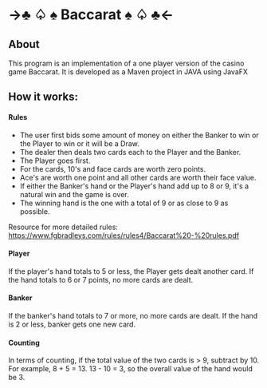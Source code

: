 #  ->♣ ♤ ♠ Baccarat ♠ ♤ ♣<-
## About
This program is an implementation of a one player version of the casino game Baccarat. 
It is developed as a Maven project in JAVA using JavaFX

## How it works:
#### Rules 
- The user first bids some amount of money on either the Banker to win or the Player to win or it will be a Draw.
- The dealer then deals two cards each to the Player and the Banker. 
- The Player goes first. 
- For the cards, 10's and face cards are worth zero points.
- Ace's are worth one point and all other cards are worth their face value.
- If either the Banker's hand or the Player's hand add up to 8 or 9, it's a natural win and the game is over. 
- The winning hand is the one with a total of 9 or as close to 9 as possible.

Resource for more detailed rules: https://www.fgbradleys.com/rules/rules4/Baccarat%20-%20rules.pdf

#### Player
If the player's hand totals to 5 or less, the Player gets dealt another card. If the hand totals to 6 or 7 points, no more cards are dealt. 

#### Banker
If the banker's hand totals to 7 or more, no more cards are dealt. If the hand is 2 or less, banker gets one new card.

#### Counting
In terms of counting, if the total value of the two cards is > 9, subtract by 10. 
For example, 8 + 5 = 13. 13 - 10 = 3, so the overall value of the hand would be 3.
